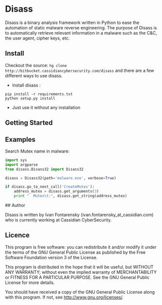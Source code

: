 # Disass

Disass is a binary analysis framework written in Python to ease the automation of static malware reverse engineering. The purpose of Disass is to automatically retrieve relevant information in a malware such as the C&C, the user agent, cipher keys, etc.

## Install
Checkout the source: `hg clone http://bitbucket.cassidiancybersecurity.com/disass` and there are a few different ways to use disass. 

* Install disass : 
```shell
pip install -r requirements.txt
python setup.py install
```

* Just use it without any installation

   
## Getting Started

## Examples

Search Mutex name in malware:

```python
import sys
import argparse
from disass.Disass32 import Disass32

disass = Disass32(path='malware.exe', verbose=True)

if disass.go_to_next_call('CreateMutex'):
    address_mutex = disass.get_arguments(3)
    print "  Mutex\t:", disass.get_string(address_mutex)

```

## Author

Disass is written by Ivan Fontarensky (ivan.fontarensky_at_cassidian.com)
who is currently working at Cassidian CyberSecurity.


## Licence

This program is free software: you can redistribute it and/or modify
it under the terms of the GNU General Public License as published by
the Free Software Foundation version 3 of the License.

This program is distributed in the hope that it will be useful,
but WITHOUT ANY WARRANTY; without even the implied warranty of
MERCHANTABILITY or FITNESS FOR A PARTICULAR PURPOSE.  See the
GNU General Public License for more details.

You should have received a copy of the GNU General Public License
along with this program.  If not, see <http://www.gnu.org/licenses/>.

